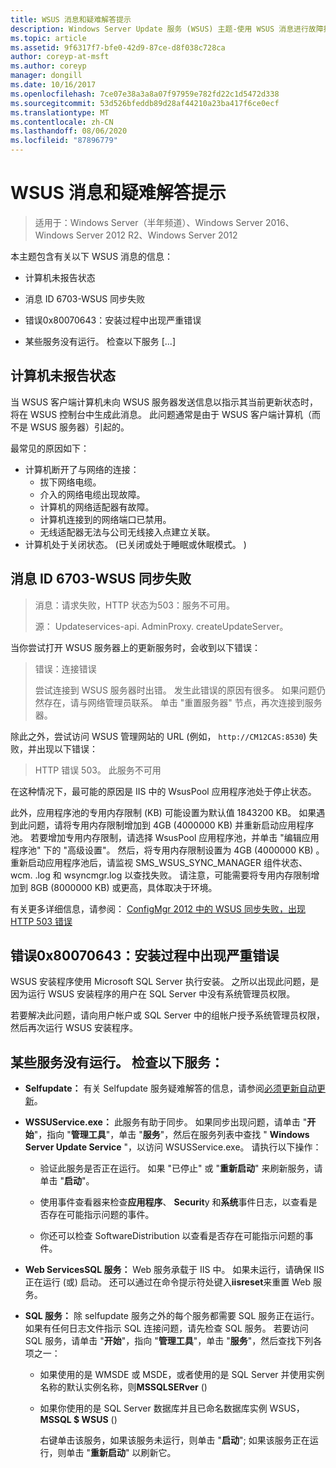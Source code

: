 ```yaml
---
title: WSUS 消息和疑难解答提示
description: Windows Server Update 服务 (WSUS) 主题-使用 WSUS 消息进行故障排除
ms.topic: article
ms.assetid: 9f6317f7-bfe0-42d9-87ce-d8f038c728ca
author: coreyp-at-msft
ms.author: coreyp
manager: dongill
ms.date: 10/16/2017
ms.openlocfilehash: 7ce07e38a3a8a07f97959e782fd22c1d5472d338
ms.sourcegitcommit: 53d526bfeddb89d28af44210a23ba417f6ce0ecf
ms.translationtype: MT
ms.contentlocale: zh-CN
ms.lasthandoff: 08/06/2020
ms.locfileid: "87896779"
---
```

# <a name="wsus-messages-and-troubleshooting-tips"></a>WSUS 消息和疑难解答提示

>适用于：Windows Server（半年频道）、Windows Server 2016、Windows Server 2012 R2、Windows Server 2012

本主题包含有关以下 WSUS 消息的信息：

-   计算机未报告状态

-   消息 ID 6703-WSUS 同步失败

-   错误0x80070643：安装过程中出现严重错误

-   某些服务没有运行。 检查以下服务 [...]

## <a name="computer-has-not-reported-status"></a>计算机未报告状态
当 WSUS 客户端计算机未向 WSUS 服务器发送信息以指示其当前更新状态时，将在 WSUS 控制台中生成此消息。 此问题通常是由于 WSUS 客户端计算机（而不是 WSUS 服务器）引起的。

最常见的原因如下：

-   计算机断开了与网络的连接：
    -   拔下网络电缆。
    -   介入的网络电缆出现故障。
    -   计算机的网络适配器有故障。
    -   计算机连接到的网络端口已禁用。
    -   无线适配器无法与公司无线接入点建立关联。
-   计算机处于关闭状态。  (已关闭或处于睡眠或休眠模式。 ) 

## <a name="message-id-6703---wsus-synchronization-failed"></a>消息 ID 6703-WSUS 同步失败
> 消息：请求失败，HTTP 状态为503：服务不可用。
>
> 源： Updateservices-api. AdminProxy. createUpdateServer。

当你尝试打开 WSUS 服务器上的更新服务时，会收到以下错误：

> 错误：连接错误
>
> 尝试连接到 WSUS 服务器时出错。 发生此错误的原因有很多。 如果问题仍然存在，请与网络管理员联系。 单击 "重置服务器" 节点，再次连接到服务器。

除此之外，尝试访问 WSUS 管理网站的 URL (例如， `http://CM12CAS:8530`) 失败，并出现以下错误：

> HTTP 错误 503。 此服务不可用

在这种情况下，最可能的原因是 IIS 中的 WsusPool 应用程序池处于停止状态。

此外，应用程序池的专用内存限制 (KB) 可能设置为默认值 1843200 KB。 如果遇到此问题，请将专用内存限制增加到 4GB (4000000 KB) 并重新启动应用程序池。 若要增加专用内存限制，请选择 WsusPool 应用程序池，并单击 "编辑应用程序池" 下的 "高级设置"。 然后，将专用内存限制设置为 4GB (4000000 KB) 。 重新启动应用程序池后，请监视 SMS_WSUS_SYNC_MANAGER 组件状态、wcm. .log 和 wsyncmgr.log 以查找失败。 请注意，可能需要将专用内存限制增加到 8GB (8000000 KB) 或更高，具体取决于环境。

有关更多详细信息，请参阅： [ConfigMgr 2012 中的 WSUS 同步失败，出现 HTTP 503 错误](https://blogs.technet.com/b/sus/archive/2015/03/23/configmgr-2012-support-tip-wsus-sync-fails-with-http-503-errors.aspx)

## <a name="error-0x80070643-fatal-error-during-installation"></a>错误0x80070643：安装过程中出现严重错误
WSUS 安装程序使用 Microsoft SQL Server 执行安装。 之所以出现此问题，是因为运行 WSUS 安装程序的用户在 SQL Server 中没有系统管理员权限。

若要解决此问题，请向用户帐户或 SQL Server 中的组帐户授予系统管理员权限，然后再次运行 WSUS 安装程序。

## <a name="some-services-are-not-running-check-the-following-services"></a>某些服务没有运行。 检查以下服务：

- **Selfupdate：** 有关 Selfupdate 服务疑难解答的信息，请参阅[必须更新自动更新](https://technet.microsoft.com/library/cc708554(v=ws.10).aspx)。

- **WSSUService.exe：** 此服务有助于同步。 如果同步出现问题，请单击 "**开始**"，指向 "**管理工具**"，单击 "**服务**"，然后在服务列表中查找 " **Windows Server Update Service** "，以访问 WSUSService.exe。 请执行以下操作：

    -   验证此服务是否正在运行。 如果 "已停止" 或 "**重新启动**" 来刷新服务，请单击 "**启动**"。

    -   使用事件查看器来检查**应用程序**、 **Securit**y 和**系统**事件日志，以查看是否存在可能指示问题的事件。

    -   你还可以检查 SoftwareDistribution 以查看是否存在可能指示问题的事件。

- **Web ServicesSQL 服务：** Web 服务承载于 IIS 中。 如果未运行，请确保 IIS 正在运行 (或) 启动。 还可以通过在命令提示符处键入**iisreset**来重置 Web 服务。

- **SQL 服务：** 除 selfupdate 服务之外的每个服务都需要 SQL 服务正在运行。 如果有任何日志文件指示 SQL 连接问题，请先检查 SQL 服务。 若要访问 SQL 服务，请单击 "**开始**"，指向 "**管理工具**"，单击 "**服务**"，然后查找下列各项之一：

  - 如果使用的是 WMSDE 或 MSDE，或者使用的是 SQL Server 并使用实例名称的默认实例名称，则**MSSQLSERver** () 

  - 如果你使用的是 SQL Server 数据库并且已命名数据库实例 WSUS， **MSSQL $ WSUS** () 

    右键单击该服务，如果该服务未运行，则单击 "**启动**"; 如果该服务正在运行，则单击 "**重新启动**" 以刷新它。
